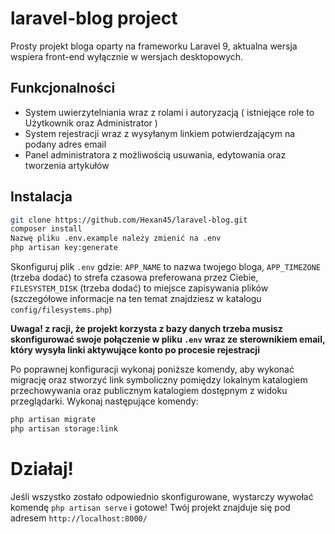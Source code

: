 # laravel-blog project

Prosty projekt bloga oparty na frameworku Laravel 9, aktualna wersja wspiera front-end wyłącznie w wersjach desktopowych.

## Funkcjonalności

- System uwierzytelniania wraz z rolami i autoryzacją ( istniejące role to Użytkownik oraz Administrator )
- System rejestracji wraz z wysyłanym linkiem potwierdzającym na podany adres email
- Panel administratora z możliwością usuwania, edytowania oraz tworzenia artykułów

## Instalacja

```sh
git clone https://github.com/Hexan45/laravel-blog.git
composer install
Nazwę pliku .env.example należy zmienić na .env
php artisan key:generate
```

Skonfiguruj plik `.env` gdzie: `APP_NAME` to nazwa twojego bloga, `APP_TIMEZONE` (trzeba dodać) to strefa czasowa preferowana przez Ciebie, `FILESYSTEM_DISK` (trzeba dodać) to miejsce zapisywania plików (szczegółowe informacje na ten temat znajdziesz w katalogu `config/filesystems.php`)

**Uwaga! z racji, że projekt korzysta z bazy danych trzeba musisz skonfigurować swoje połączenie w pliku `.env` wraz ze sterownikiem email, który wysyła linki aktywujące konto po procesie rejestracji**

Po poprawnej konfiguracji wykonaj poniższe komendy, aby wykonać migrację oraz stworzyć link symboliczny pomiędzy lokalnym katalogiem przechowywania oraz publicznym katalogiem dostępnym z widoku przeglądarki. Wykonaj następujące komendy:
```sh
php artisan migrate
php artisan storage:link
```

# Działaj!
Jeśli wszystko zostało odpowiednio skonfigurowane, wystarczy wywołać komendę `php artisan serve` i gotowe! Twój projekt znajduje się pod adresem `http://localhost:8000/`